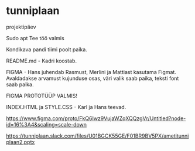 # tunniplaan
projektipäev

Sudo apt Tee töö valmis

Kondikava pandi tiimi poolt paika.

README.md - Kadri koostab.

FIGMA - Hans juhendab Rasmust, Merlini ja Mattiast kasutama Figmat. Avaldadakse arvamust kujunduse osas, väri valik saab paika, teksti font saab paika.

FIGMA PROTOTÜÜP VALMIS! 

INDEX.HTML ja STYLE.CSS - Karl ja Hans teevad.

https://www.figma.com/proto/FkQ6Iwz9VujaWZqXQQzgVr/Untitled?node-id=16%3A4&scaling=scale-down

https://tunniplaan.slack.com/files/U01BGCK55GE/F01BR9BV5PX/ametitunniplaan2.pptx









